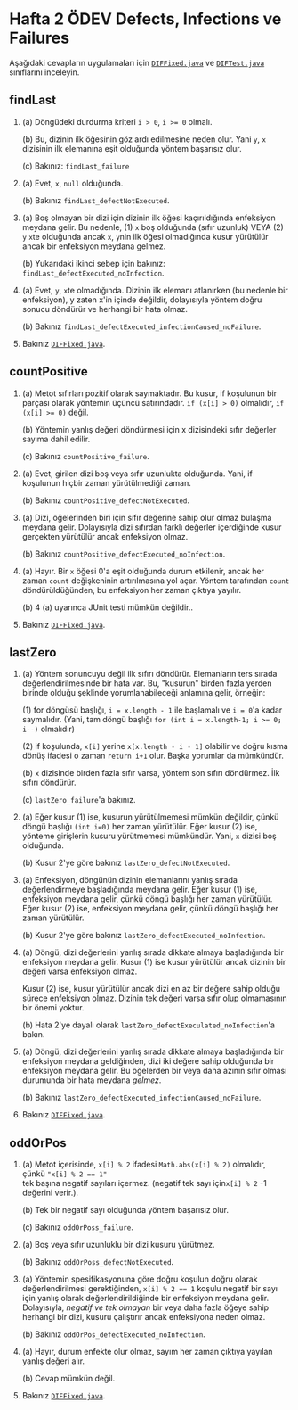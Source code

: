 # Hafta 2 ÖDEV Defects, Infections ve Failures

Aşağıdaki cevapların uygulamaları için [`DIFFixed.java`](../code/lib/src/main/java/bs450/DIFFixed.java) ve 
[`DIFTest.java`](../code/lib/src/test/java/bs450/DIFTest.java) sınıflarını inceleyin.

## findLast

1. (a) Döngüdeki durdurma kriteri `i > 0`, `i >= 0` olmalı. 

   (b) Bu, dizinin ilk öğesinin göz ardı edilmesine neden olur. Yani `y`, `x` dizisinin ilk elemanına eşit olduğunda yöntem başarısız olur.
   
   (c) Bakınız: `findLast_failure`

2. (a) Evet, `x`, `null` olduğunda.

   (b) Bakınız `findLast_defectNotExecuted`.

3. (a) Boş olmayan bir dizi için dizinin ilk öğesi kaçırıldığında enfeksiyon meydana gelir. Bu nedenle, (1) `x` boş olduğunda (sıfır uzunluk) VEYA (2) `y` `x`te olduğunda ancak `x`, `y`nin ilk öğesi olmadığında kusur yürütülür ancak bir enfeksiyon meydana gelmez. 

   (b) Yukarıdaki ikinci sebep için bakınız: `findLast_defectExecuted_noInfection`.

4. (a) Evet, `y`, `x`te olmadığında. Dizinin ilk elemanı atlanırken (bu nedenle bir enfeksiyon), y zaten x'in içinde değildir, dolayısıyla yöntem doğru sonucu döndürür ve herhangi bir hata olmaz.

   (b) Bakınız `findLast_defectExecuted_infectionCaused_noFailure`.

5. Bakınız [`DIFFixed.java`](../code/lib/src/main/java/bs450/DIFFixed.java).


## countPositive

1. (a) Metot sıfırları pozitif olarak saymaktadır. Bu kusur, if koşulunun bir parçası olarak yöntemin üçüncü satırındadır.
`if (x[i] > 0)` olmalıdır, `if (x[i] >= 0)` değil.

   (b) Yöntemin yanlış değeri döndürmesi için x dizisindeki sıfır değerler sayıma dahil edilir.

   (c) Bakınız `countPositive_failure`.

2. (a) Evet, girilen dizi boş veya sıfır uzunlukta olduğunda. Yani, if koşulunun hiçbir zaman yürütülmediği zaman.

   (b) Bakınız `countPositive_defectNotExecuted`.

3. (a) Dizi, öğelerinden biri için sıfır değerine sahip olur olmaz bulaşma meydana gelir. 
Dolayısıyla dizi sıfırdan farklı değerler içerdiğinde kusur gerçekten yürütülür ancak enfeksiyon olmaz.

   (b) Bakınız `countPositive_defectExecuted_noInfection`.

4. (a) Hayır. Bir `x` öğesi 0'a eşit olduğunda durum etkilenir, ancak her zaman `count` değişkeninin artırılmasına yol açar.
   Yöntem tarafından `count` döndürüldüğünden, bu enfeksiyon her zaman çıktıya yayılır.

   (b) 4 (a) uyarınca JUnit testi mümkün değildir..
   
5. Bakınız [`DIFFixed.java`](../code/lib/src/main/java/bs450/DIFFixed.java).


## lastZero

1. (a) Yöntem sonuncuyu değil ilk sıfırı döndürür. Elemanların ters sırada değerlendirilmesinde 
bir hata var. Bu, "kusurun" birden fazla yerden birinde olduğu şeklinde yorumlanabileceği anlamına 
gelir, örneğin:

      (1) for döngüsü başlığı, `i = x.length - 1` ile başlamalı ve `i = 0`'a kadar saymalıdır. 
      (Yani, tam döngü başlığı `for (int i = x.length-1; i >= 0; i--)` olmalıdır)

      (2) if koşulunda, `x[i]` yerine `x[x.length - i - 1]` olabilir ve doğru kısma dönüş ifadesi o zaman `return i+1` olur.
      Başka yorumlar da mümkündür.   

    (b) `x` dizisinde birden fazla sıfır varsa, yöntem son sıfırı döndürmez. İlk sıfırı döndürür.

    (c) `lastZero_failure`'a bakınız.

2. (a) Eğer kusur (1) ise, kusurun yürütülmemesi mümkün değildir, çünkü döngü başlığı `(int i=0)` her zaman yürütülür.
        Eğer kusur (2) ise, yönteme girişlerin kusuru yürütmemesi mümkündür. Yani, `x` dizisi boş olduğunda.
    
   (b) Kusur 2'ye göre bakınız `lastZero_defectNotExecuted`.

3. (a) Enfeksiyon, döngünün dizinin elemanlarını yanlış sırada değerlendirmeye başladığında meydana gelir.
    Eğer kusur (1) ise, enfeksiyon meydana gelir, çünkü döngü başlığı her zaman yürütülür.
    Eğer kusur (2) ise, enfeksiyon meydana gelir, çünkü döngü başlığı her zaman yürütülür.
    
   (b) Kusur 2'ye göre bakınız `lastZero_defectExecuted_noInfection`.

3. (a) Döngü, dizi değerlerini yanlış sırada dikkate almaya başladığında bir enfeksiyon meydana gelir. 
   Kusur (1) ise kusur yürütülür ancak dizinin bir değeri varsa enfeksiyon olmaz.

   Kusur (2) ise, kusur yürütülür ancak dizi en az bir değere sahip olduğu sürece enfeksiyon olmaz. 
   Dizinin tek değeri varsa sıfır olup olmamasının bir önemi yoktur.

   (b) Hata 2'ye dayalı olarak `lastZero_defectExeculated_noInfection`'a bakın. 

4. (a) Döngü, dizi değerlerini yanlış sırada dikkate almaya başladığında bir enfeksiyon meydana geldiğinden, dizi iki değere sahip olduğunda bir enfeksiyon meydana gelir. Bu öğelerden bir veya daha azının sıfır olması durumunda bir hata meydana _gelmez_.

   (b) Bakınız `lastZero_defectExecuted_infectionCaused_noFailure`.

5. Bakınız [`DIFFixed.java`](../code/lib/src/main/java/bs450/DIFFixed.java).

## oddOrPos

1. (a) Metot içerisinde, `x[i] % 2` ifadesi `Math.abs(x[i] % 2)` olmalıdır, çünkü `"x[i] % 2 == 1"`  
   tek başına negatif sayıları içermez. (negatif tek sayı için`x[i] % 2` -1 değerini verir.).

   (b) Tek bir negatif sayı olduğunda yöntem başarısız olur.

   (c) Bakınız `oddOrPoss_failure`.

2. (a) Boş veya sıfır uzunluklu bir dizi kusuru yürütmez.

   (b) Bakınız `oddOrPoss_defectNotExecuted`.

3. (a) Yöntemin spesifikasyonuna göre doğru koşulun doğru olarak değerlendirilmesi gerektiğinden, `x[i] % 2 == 1`
   koşulu negatif bir sayı için yanlış olarak değerlendirildiğinde bir enfeksiyon meydana gelir.
   Dolayısıyla, *negatif ve tek olmayan* bir veya daha fazla öğeye sahip herhangi bir dizi, kusuru çalıştırır ancak 
   enfeksiyona neden olmaz.

   (b) Bakınız `oddOrPos_defectExecuted_noInfection`.

4. (a) Hayır, durum enfekte olur olmaz, sayım her zaman çıktıya yayılan yanlış değeri alır.   

   (b) Cevap mümkün değil. 

5. Bakınız [`DIFFixed.java`](../code/lib/src/main/java/bs450/DIFFixed.java).
